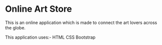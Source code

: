 # Online Art Store
This is an online application which is made to connect the art lovers across the globe.

This application uses:-
HTML
CSS
Bootstrap


